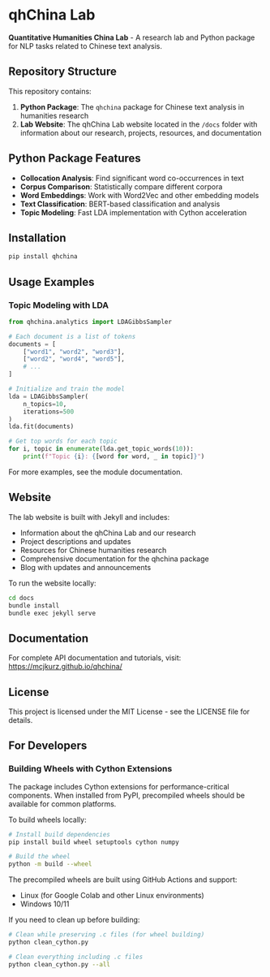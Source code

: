 # qhChina Lab

**Quantitative Humanities China Lab** - A research lab and Python package for NLP tasks related to Chinese text analysis.

## Repository Structure

This repository contains:

1. **Python Package**: The `qhchina` package for Chinese text analysis in humanities research
2. **Lab Website**: The qhChina Lab website located in the `/docs` folder with information about our research, projects, resources, and documentation

## Python Package Features

- **Collocation Analysis**: Find significant word co-occurrences in text
- **Corpus Comparison**: Statistically compare different corpora
- **Word Embeddings**: Work with Word2Vec and other embedding models
- **Text Classification**: BERT-based classification and analysis
- **Topic Modeling**: Fast LDA implementation with Cython acceleration

## Installation

```bash
pip install qhchina
```

## Usage Examples

### Topic Modeling with LDA

```python
from qhchina.analytics import LDAGibbsSampler

# Each document is a list of tokens
documents = [
    ["word1", "word2", "word3"],
    ["word2", "word4", "word5"],
    # ...
]

# Initialize and train the model
lda = LDAGibbsSampler(
    n_topics=10,
    iterations=500
)
lda.fit(documents)

# Get top words for each topic
for i, topic in enumerate(lda.get_topic_words(10)):
    print(f"Topic {i}: {[word for word, _ in topic]}")
```

For more examples, see the module documentation.

## Website

The lab website is built with Jekyll and includes:

- Information about the qhChina Lab and our research
- Project descriptions and updates
- Resources for Chinese humanities research
- Comprehensive documentation for the qhchina package
- Blog with updates and announcements

To run the website locally:

```bash
cd docs
bundle install
bundle exec jekyll serve
```

## Documentation

For complete API documentation and tutorials, visit:
https://mcjkurz.github.io/qhchina/

## License

This project is licensed under the MIT License - see the LICENSE file for details.

## For Developers

### Building Wheels with Cython Extensions

The package includes Cython extensions for performance-critical components. When installed from PyPI, precompiled wheels should be available for common platforms.

To build wheels locally:

```bash
# Install build dependencies
pip install build wheel setuptools cython numpy

# Build the wheel
python -m build --wheel
```

The precompiled wheels are built using GitHub Actions and support:
- Linux (for Google Colab and other Linux environments)
- Windows 10/11

If you need to clean up before building:

```bash
# Clean while preserving .c files (for wheel building)
python clean_cython.py

# Clean everything including .c files
python clean_cython.py --all
```